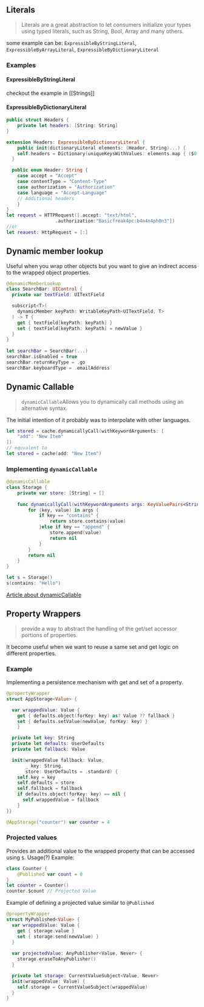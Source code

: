 ## Literals
> Literals are a great abstraction to let consumers initialize your types using typed literals, such as String, Bool, Array and many others.

some example can be: `ExpressibleByStringLiteral`, `ExpressibleByArrayLiteral`, `ExpressibleByDictionaryLiteral`
### Examples
#### ExpressibleByStringLiteral
checkout the example in [[Strings]]
#### ExpressibleByDictionaryLiteral
```Swift
public struct Headers {
	private let headers: [String: String]
}

extension Headers: ExpressibleByDictionaryLiteral {
	public init(dictionaryLiteral elements: (Header, String)...) {
    self.headers = Dictionary(uniqueKeysWithValues: elements.map { ($0.rawValue, $1) })
  }

  public enum Header: String {
    case accept = "Accept"
    case contentType = "Content-Type"
    case authorization = "Authorization"
    case language = "Accept-Language"
    // Additional headers
	} 
}
let request = HTTPRequest([.accept: "text/html",
                  .authorization:"Basicfreak4pc:b4n4n4ph0n3"])
//or 
let reauest: HttpRequest = [:]
```
## Dynamic member lookup
Useful when you wrap other objects but you want to give an indirect access to the wrapped object properties.
```Swift 
@dynamicMemberLookup
class SearchBar: UIControl {
  private var textField: UITextField

  subscript<T>(
    dynamicMember keyPath: WritableKeyPath<UITextField, T>
  ) -> T {
    get { textField[keyPath: keyPath] }
    set { textField[keyPath: keyPath] = newValue }
  }
}
  
let searchBar = SearchBar(...)
searchBar.isEnabled = true
searchBar.returnKeyType = .go
searchBar.keyboardType = .emailAddress
```
## Dynamic Callable
> `dynamicCallable`Allows you to dynamically call methods using an alternative syntax.

The initial intention of it probably was to interpolate with other languages.

```swift
let stored = cache.dynamicallyCall(withKeywordArguments: [
    "add": "New Item"
])
// equvalent to
let stored = cache(add: "New Item")
```
### Implementing `dynamicCallable`
```Swift
@dynamicCallable
class Storage {
    private var store: [String] = []
    
    func dynamicallyCall(withKeywordArguments args: KeyValuePairs<String, String>) -> Any? {
        for (key, value) in args {
            if key == "contains" {
                return store.contains(value)
            }else if key == "append" {
                store.append(value)
                return nil
            }
        }
        return nil
    }
}

let s = Storage()
s(contains: "Hello")
```
[Article about dynamicCallable](https://www.avanderlee.com/swift/dynamiccallable/)
## Property Wrappers
> provide a way to abstract the handling of the get/set accessor portions of properties.

It become useful when we want to reuse a same set and get logic on different properties.
### Example
Implementing a persistence mechanism with get and set of a property.
```Swift
@propertyWrapper
struct AppStorage<Value> {

  var wrappedValue: Value {
    get { defaults.object(forKey: key) as? Value ?? fallback }
    set { defaults.setValue(newValue, forKey: key) }
    }

  private let key: String
  private let defaults: UserDefaults
  private let fallback: Value

  init(wrappedValue fallback: Value,
       _ key: String,
       store: UserDefaults = .standard) {
    self.key = key
    self.defaults = store
    self.fallback = fallback
    if defaults.object(forKey: key) == nil {
      self.wrappedValue = fallback
    }
}}

@AppStorage("counter") var counter = 4
```
### Projected values
Provides an additional value to the wrapped property that can be accessed using `$`.
Usage(?)
Example: 
```Swift
class Counter {
	@Published var count = 0
}
let counter = Counter()
counter.$count // Projected Value
```
Example of defining a projected value similar to `@Published`
```Swift
@propertyWrapper
struct MyPublished<Value> {
  var wrappedValue: Value {
    get { storage.value }
    set { storage.send(newValue) }
  }
  
  var projectedValue: AnyPublisher<Value, Never> {
    storage.eraseToAnyPublisher()
  }

  private let storage: CurrentValueSubject<Value, Never>
  init(wrappedValue: Value) {
    self.storage = CurrentValueSubject(wrappedValue)
  }
}
```